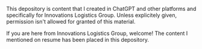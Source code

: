 This depository is content that I created in ChatGPT and other platforms and specifically for Innovations Logistics Group. 
Unless explicitely given, permission isn't allowed for granted of this material. 

If you are here from Innovations Logistics Group, welcome! The content I mentioned on resume has been placed in this depository.
